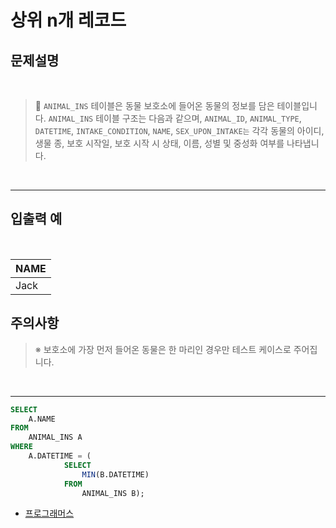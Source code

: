 # 상위 n개 레코드

## 문제설명

<br>

> 📌 `ANIMAL_INS` 테이블은 동물 보호소에 들어온 동물의 정보를 담은 테이블입니다. `ANIMAL_INS` 테이블 구조는 다음과 같으며, `ANIMAL_ID`, `ANIMAL_TYPE`, `DATETIME`, `INTAKE_CONDITION`, `NAME`, `SEX_UPON_INTAKE는` 각각 동물의 아이디, 생물 종, 보호 시작일, 보호 시작 시 상태, 이름, 성별 및 중성화 여부를 나타냅니다.

<br>

---

## 입출력 예

<br>

| NAME |
|------|
| Jack |

## 주의사항

> ※ 보호소에 가장 먼저 들어온 동물은 한 마리인 경우만 테스트 케이스로 주어집니다.


<br>

---

```SQL
SELECT
    A.NAME
FROM
    ANIMAL_INS A
WHERE
    A.DATETIME = (
            SELECT
                MIN(B.DATETIME)
            FROM 
                ANIMAL_INS B);
```
* [프로그래머스](https://school.programmers.co.kr/learn/courses/30/lessons/59405)
